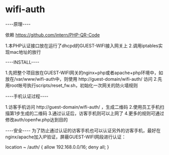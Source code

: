# wifi-auth

----原理----

依赖 https://github.com/intern/PHP-QR-Code

1.本PHP认证接口放在运行了dhcpd的GUEST-WIFI接入网关上
2.调用iptables实现mac地址的放行

----INSTALL----

1.先把整个项目放在GUEST-WIFI网关的nginx+php或者apache+php环境中，如放在/var/www/wifi-auth中，则使用 http://guest-domain/wifi-auth/ 访问
2.先用root帐号执行scripts/reset_fw.sh，初始化一次网关的防火墙规则

----手机认证过程----

1.访客手机访问 http://guest-domain/wifi-auth/ ，生成二维码
2.使用员工手机扫描第1步生成的二维码
3.通过认证后，访客手机则可以上网了
4.更多的规则可通过修改auth/openfw.php达到目的

----安全----
为了防止通过认证的访客手机也可以认证另外的访客手机，最好在nginx/apache加入IP验证，屏蔽GUEST-WIFI网段进行认证：

  location ~ /auth/ {
                    allow 192.168.0.0/16;
                    deny all;
  }
